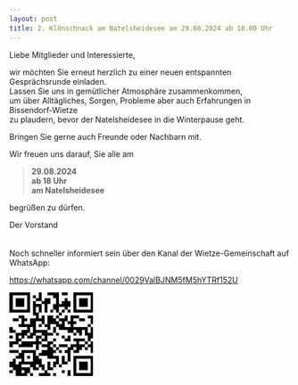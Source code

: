 ```yaml
---
layout: post
title: 2. Klönschnack am Natelsheidesee am 29.08.2024 ab 18.00 Uhr
---
```

Liebe Mitglieder und Interessierte,  

wir möchten Sie erneut herzlich zu einer neuen entspannten Gesprächsrunde einladen.  
Lassen Sie uns in gemütlicher Atmosphäre zusammenkommen,  
um über Alltägliches, Sorgen, Probleme aber auch Erfahrungen in Bissendorf-Wietze  
zu plaudern, bevor der Natelsheidesee in die Winterpause geht.  
  
Bringen Sie gerne auch Freunde oder Nachbarn mit.
  
Wir freuen uns darauf, Sie alle am  
> <b>29.08.2024  
        ab 18 Uhr  
        am Natelsheidesee</b>

begrüßen zu dürfen.  
  
Der Vorstand  
<br>
<br>
Noch schneller informiert sein über den Kanal der Wietze-Gemeinschaft auf WhatsApp:  

https://whatsapp.com/channel/0029ValBJNM5fM5hYTRf152U

![QR-Code!](/assets/img/Kanal_der_Wietze-Gemeinschaft_WhatsApp.jpg "Kanal der Wietze-Gemeinschaft")

